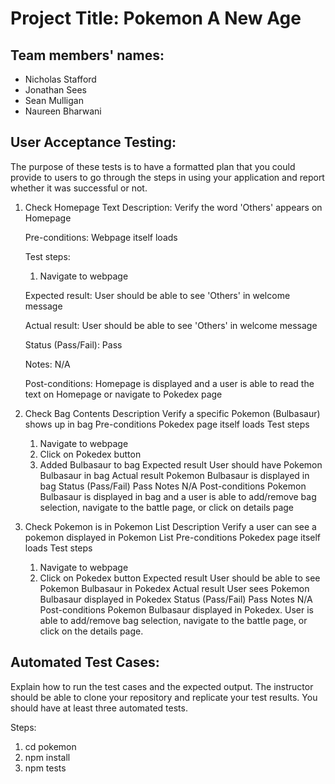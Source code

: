 # Project Title: Pokemon A New Age

## Team members' names:
- Nicholas Stafford
- Jonathan Sees
- Sean Mulligan
- Naureen Bharwani

## User Acceptance Testing: 
The purpose of these tests is to have a formatted plan that you could provide to users to go through the steps in using your application and report whether it was successful or not.


1. Check Homepage Text
    Description:
    Verify the word 'Others' appears on Homepage
    
    Pre-conditions:
    Webpage itself loads
    
    Test steps:
    1. Navigate to webpage
    
    Expected result:
    User should be able to see 'Others' in welcome message
    
    Actual result:
    User should be able to see 'Others' in welcome message
    
    Status (Pass/Fail):
    Pass
    
    Notes:
    N/A
    
    Post-conditions:
    Homepage is displayed and a user is able to read the text on Homepage or navigate to Pokedex page
    
    
2. Check Bag Contents
Description
    Verify a specific Pokemon (Bulbasaur) shows up in bag
Pre-conditions
    Pokedex page itself loads
Test steps
    1. Navigate to webpage
    2. Click on Pokedex button
    3. Added Bulbasaur to bag
Expected result
    User should have Pokemon Bulbasaur in bag
Actual result
    Pokemon Bulbasaur is displayed in bag 
Status (Pass/Fail)
    Pass
Notes
    N/A
Post-conditions
    Pokemon Bulbasaur is displayed in bag and a user is able to add/remove bag selection, navigate to the battle page, or click on details page
        
3. Check Pokemon is in Pokemon List
Description
    Verify a user can see a pokemon displayed in Pokemon List
Pre-conditions
    Pokedex page itself loads
Test steps
    1. Navigate to webpage
    2. Click on Pokedex button
Expected result
    User should be able to see Pokemon Bulbasaur in Pokedex
Actual result
    User sees Pokemon Bulbasaur displayed in Pokedex
Status (Pass/Fail)
    Pass
Notes
    N/A
Post-conditions
    Pokemon Bulbasaur displayed in Pokedex. User is able to add/remove bag selection, navigate to the battle page, or click on the details page.


## Automated Test Cases: 
Explain how to run the test cases and the expected output. The instructor should be able to clone your repository and replicate your test results. You should have at least three automated tests.

Steps:
1. cd pokemon
2. npm install
3. npm tests




